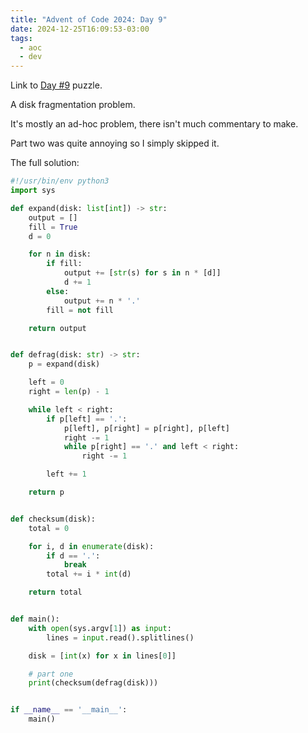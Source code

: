 ```yaml
---
title: "Advent of Code 2024: Day 9"
date: 2024-12-25T16:09:53-03:00
tags:
  - aoc
  - dev
---
```


Link to [Day #9](https://adventofcode.com/2024/day/9) puzzle.

A disk fragmentation problem.

It's mostly an ad-hoc problem, there isn't much commentary to make.

Part two was quite annoying so I simply skipped it.

The full solution:

```python
#!/usr/bin/env python3
import sys

def expand(disk: list[int]) -> str:
    output = []
    fill = True
    d = 0

    for n in disk:
        if fill:
            output += [str(s) for s in n * [d]]
            d += 1
        else:
            output += n * '.'
        fill = not fill

    return output


def defrag(disk: str) -> str:
    p = expand(disk)

    left = 0
    right = len(p) - 1

    while left < right:
        if p[left] == '.':
            p[left], p[right] = p[right], p[left]
            right -= 1
            while p[right] == '.' and left < right:
                right -= 1

        left += 1

    return p


def checksum(disk):
    total = 0

    for i, d in enumerate(disk):
        if d == '.':
            break
        total += i * int(d)

    return total


def main():
    with open(sys.argv[1]) as input:
        lines = input.read().splitlines()

    disk = [int(x) for x in lines[0]]

    # part one
    print(checksum(defrag(disk)))


if __name__ == '__main__':
    main()
```
